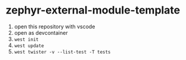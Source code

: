 # zephyr-external-module-template

1. open this repository with vscode
2. open as devcontainer
3. `west init`
4. `west update`
5. `west twister -v --list-test -T tests`
